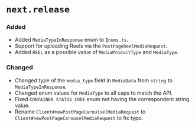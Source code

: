 # `next.release`

### Added

- Added `MediaTypeInResponse` enum to `Enums.ts`.
- Support for uploading Reels via the `PostPageReelMediaRequest`.
- Added `REEL` as a possible value of `MediaProductType` and `MediaType`.

### Changed

- Changed type of the `media_type` field in `MediaData` from `string` to `MediaTypeInResponse`.
- Changed enum values for `MediaType` to all caps to match the API.
- Fixed `CONTAINER_STATUS_CODE` enum not having the correspondent string value.
- Rename `Client#newPostPageCaroulselMediaRequest` to `Client#newPostPageCarouselMediaRequest` to fix typo.